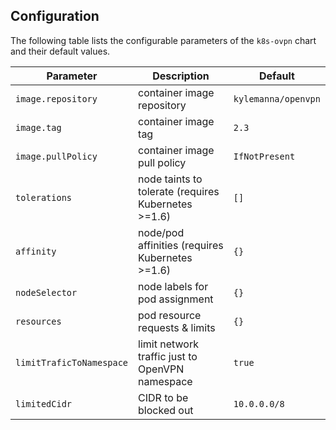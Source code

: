 ## Configuration

The following table lists the configurable parameters of the `k8s-ovpn` chart and their default values.

| Parameter                | Description                                         | Default             |
| ------------------------ | --------------------------------------------------- | ------------------- |
| `image.repository`       | container image repository                          | `kylemanna/openvpn` |
| `image.tag`              | container image tag                                 | `2.3`               |
| `image.pullPolicy`       | container image pull policy                         | `IfNotPresent`      |
| `tolerations`            | node taints to tolerate (requires Kubernetes >=1.6) | `[]`                |
| `affinity`               | node/pod affinities (requires Kubernetes >=1.6)     | `{}`                |
| `nodeSelector`           | node labels for pod assignment                      | `{}`                |
| `resources`              | pod resource requests & limits                      | `{}`                |
| `limitTraficToNamespace` | limit network traffic just to OpenVPN namespace     | `true`              |
| `limitedCidr`            | CIDR to be blocked out                              | `10.0.0.0/8`        |

